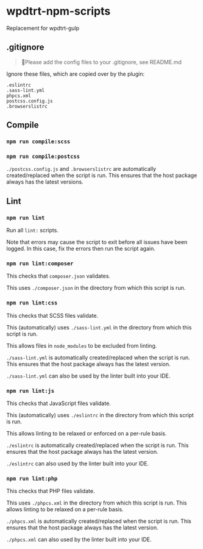 # wpdtrt-npm-scripts

Replacement for wpdtrt-gulp

## .gitignore

> 🙈Please add the config files to your .gitignore, see README.md

Ignore these files, which are copied over by the plugin:

```
.eslintrc
.sass-lint.yml
phpcs.xml
postcss.config.js
.browserslistrc
```

## Compile

### `npm run compile:scss`

### `npm run compile:postcss`

`./postcss.config.js` and `.browserslistrc` are automatically created/replaced when the script is run. This ensures that the host package always has the latest versions.

## Lint

### `npm run lint`

Run all `lint:` scripts.

Note that errors may cause the script to exit before all issues have been logged. In this case, fix the errors then run the script again.

### `npm run lint:composer`

This checks that `composer.json` validates.

This uses `./composer.json` in the directory from which this script is run.

### `npm run lint:css`

This checks that SCSS files validate.

This (automatically) uses `./sass-lint.yml` in the directory from which this script is run.

This allows files in `node_modules` to be excluded from linting.

`./sass-lint.yml` is automatically created/replaced when the script is run. This ensures that the host package always has the latest version.

`./sass-lint.yml` can also be used by the linter built into your IDE.

### `npm run lint:js`

This checks that JavaScript files validate.

This (automatically) uses `./eslintrc` in the directory from which this script is run.

This allows linting to be relaxed or enforced on a per-rule basis.

`./eslintrc` is automatically created/replaced when the script is run. This ensures that the host package always has the latest version.

`./eslintrc` can also used by the linter built into your IDE.

### `npm run lint:php`

This checks that PHP files validate.

This uses `./phpcs.xml` in the directory from which this script is run. This allows linting to be relaxed on a per-rule basis.

`./phpcs.xml` is automatically created/replaced when the script is run. This ensures that the host package always has the latest version.

`./phpcs.xml` can also used by the linter built into your IDE.
